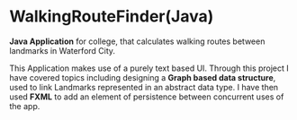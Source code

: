 # WalkingRouteFinder(Java)
<b>Java Application</b> for college, that calculates walking routes between landmarks in Waterford City.

This Application makes use of a purely text based UI.
Through this project I have covered topics including designing a <b>Graph based data structure</b>, used to link Landmarks represented in an abstract data type.
I have then used <b>FXML</b> to add an element of persistence between concurrent uses of the app.

